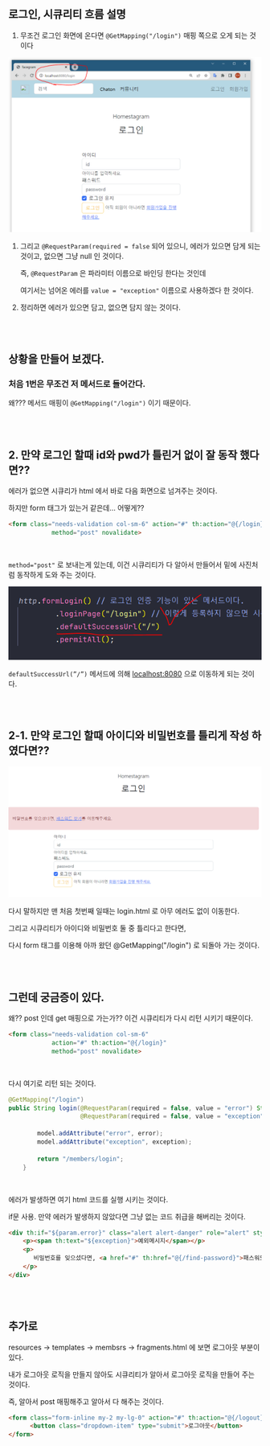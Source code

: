## 로그인, 시큐리티 흐름 설명


1. 무조건 로그인 화면에 온다면 `@GetMapping("/login")` 매핑 쪽으로 오게 되는 것이다

![이미지](/programming/img/회원가입설명8.PNG)

1. 그리고 `@RequestParam(required = false` 되어 있으니, 에러가 있으면 담게 되는 것이고, 없으면 그냥 null 인 것이다.

    즉, `@RequestParam` 은 파라미터 이름으로 바인딩 한다는 것인데
    
    여기서는 넘어온 에러를 `value = "exception"` 이름으로 사용하겠다 한 것이다.
    
2. 정리하면 에러가 있으면 담고, 없으면 담지 않는 것이다.

<br/><br/>

## 상황을 만들어 보겠다.

### 처음 1번은 무조건 저 메서드로 들어간다.

왜??? 메서드 매핑이 `@GetMapping("/login")` 이기 때문이다.

<br/><br/>

## 2. 만약 로그인 할때 id와 pwd가 틀린거 없이 잘 동작 했다면??

에러가 없으면 시큐리가 html 에서 바로 다음 화면으로 넘겨주는 것이다. 

하지만 form 태그가 있는거 같은데… 어떻게??

```html
<form class="needs-validation col-sm-6" action="#" th:action="@{/login}" 
			method="post" novalidate>
```

<br/>

`method="post"` 로 보내는게 있는데, 이건 시큐리티가 다 알아서 만들어서 밑에 사진처럼 동작하게 도와 주는 것이다.

![이미지](/programming/img/회원가입설명9.PNG)

`defaultSuccessUrl(”/”)` 메서드에 의해 [localhost:8080](http://localhost:8080) 으로 이동하게 되는 것이다.

<br/><br/>

## 2-1. 만약 로그인 할때 아이디와 비밀번호를 틀리게 작성 하였다면??

![이미지](/programming/img/회원가입설명10.PNG)

다시 말하지만 맨 처음 첫번째 일때는 login.html 로 아무 에러도 없이 이동한다.

그리고 시큐리티가 아이디와 비밀번호 둘 중 틀리다고 한다면, 

다시 form 태그를 이용해 아까 왔던 @GetMapping("/login") 로 되돌아 가는 것이다.

<br/><br/>

## 그런데 궁금증이 있다.

왜?? post 인데 get 매핑으로 가는가?? 이건 시큐리티가 다시 리턴 시키기 때문이다.

```html
<form class="needs-validation col-sm-6" 
			action="#" th:action="@{/login}" 
			method="post" novalidate>
```

<br/>

다시 여기로 리턴 되는 것이다.

```java
@GetMapping("/login")
public String login(@RequestParam(required = false, value = "error") String error,
                    @RequestParam(required = false, value = "exception") String exception, Model model)        {

        model.addAttribute("error", error);
        model.addAttribute("exception", exception);

        return "/members/login";
    }
```

<br/>

에러가 발생하면 여기 html 코드를 실행 시키는 것이다.

if문 사용. 만약 에러가 발생하지 않았다면 그냥 없는 코드 취급을 해버리는 것이다.

```html
<div th:if="${param.error}" class="alert alert-danger" role="alert" style="width: 1000px">
    <p><span th:text="${exception}">예외메시지</span></p>
    <p>
       비밀번호를 잊으셨다면, <a href="#" th:href="@{/find-password}">패스워드 찾기</a>를 이용해주세요.
    </p>
</div>
```

<br/><br/>

## 추가로

resources → templates → membsrs → fragments.html 에 보면 로그아웃 부분이 있다.

내가 로그아웃 로직을 만들지 않아도 시큐리티가 알아서 로그아웃 로직을 만들어 주는 것이다.

즉, 알아서 post 매핑해주고 알아서 다 해주는 것이다.

```html
<form class="form-inline my-2 my-lg-0" action="#" th:action="@{/logout}" method="post">
      <button class="dropdown-item" type="submit">로그아웃</button>
</form>
```